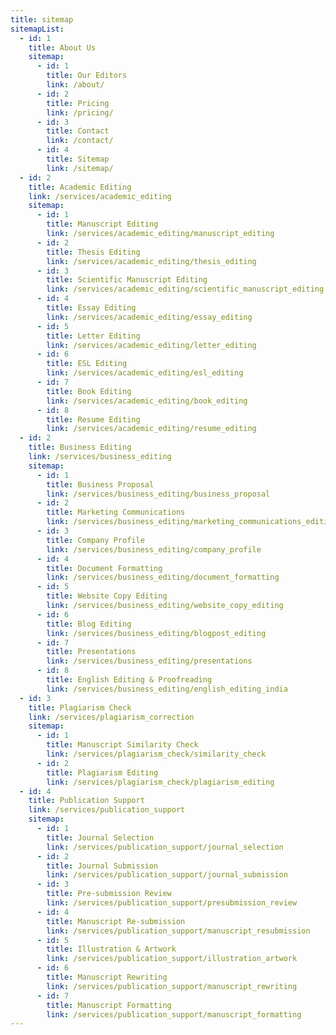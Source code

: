 ```yaml
---
title: sitemap
sitemapList:
  - id: 1
    title: About Us
    sitemap:
      - id: 1
        title: Our Editors
        link: /about/
      - id: 2
        title: Pricing
        link: /pricing/
      - id: 3
        title: Contact
        link: /contact/
      - id: 4
        title: Sitemap
        link: /sitemap/
  - id: 2
    title: Academic Editing
    link: /services/academic_editing
    sitemap:
      - id: 1
        title: Manuscript Editing
        link: /services/academic_editing/manuscript_editing
      - id: 2
        title: Thesis Editing
        link: /services/academic_editing/thesis_editing
      - id: 3
        title: Scientific Manuscript Editing
        link: /services/academic_editing/scientific_manuscript_editing
      - id: 4
        title: Essay Editing
        link: /services/academic_editing/essay_editing
      - id: 5
        title: Letter Editing
        link: /services/academic_editing/letter_editing
      - id: 6
        title: ESL Editing
        link: /services/academic_editing/esl_editing
      - id: 7
        title: Book Editing
        link: /services/academic_editing/book_editing
      - id: 8
        title: Resume Editing
        link: /services/academic_editing/resume_editing
  - id: 2
    title: Business Editing
    link: /services/business_editing
    sitemap:
      - id: 1
        title: Business Proposal
        link: /services/business_editing/business_proposal
      - id: 2
        title: Marketing Communications
        link: /services/business_editing/marketing_communications_editing
      - id: 3
        title: Company Profile
        link: /services/business_editing/company_profile
      - id: 4
        title: Document Formatting
        link: /services/business_editing/document_formatting
      - id: 5
        title: Website Copy Editing
        link: /services/business_editing/website_copy_editing
      - id: 6
        title: Blog Editing
        link: /services/business_editing/blogpost_editing
      - id: 7
        title: Presentations
        link: /services/business_editing/presentations
      - id: 8
        title: English Editing & Proofreading
        link: /services/business_editing/english_editing_india
  - id: 3
    title: Plagiarism Check
    link: /services/plagiarism_correction
    sitemap:
      - id: 1
        title: Manuscript Similarity Check
        link: /services/plagiarism_check/similarity_check
      - id: 2
        title: Plagiarism Editing
        link: /services/plagiarism_check/plagiarism_editing
  - id: 4
    title: Publication Support
    link: /services/publication_support
    sitemap:
      - id: 1
        title: Journal Selection
        link: /services/publication_support/journal_selection
      - id: 2
        title: Journal Submission
        link: /services/publication_support/journal_submission
      - id: 3
        title: Pre-submission Review
        link: /services/publication_support/presubmission_review
      - id: 4
        title: Manuscript Re-submission
        link: /services/publication_support/manuscript_resubmission
      - id: 5
        title: Illustration & Artwork
        link: /services/publication_support/illustration_artwork
      - id: 6
        title: Manuscript Rewriting
        link: /services/publication_support/manuscript_rewriting
      - id: 7
        title: Manuscript Formatting
        link: /services/publication_support/manuscript_formatting
---
```

